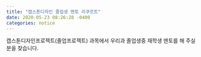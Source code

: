 ```yaml
---
title: "캡스톤디자인 졸업생 멘토 리쿠르트"
date: 2020-05-23 08:26:28 -0400
categories: notice
---
```


캡스톤디자인프로젝트(졸업프로젝트) 과목에서 우리과 졸업생중 재학생 멘토를 해 주실 분을 찾습니다. 

